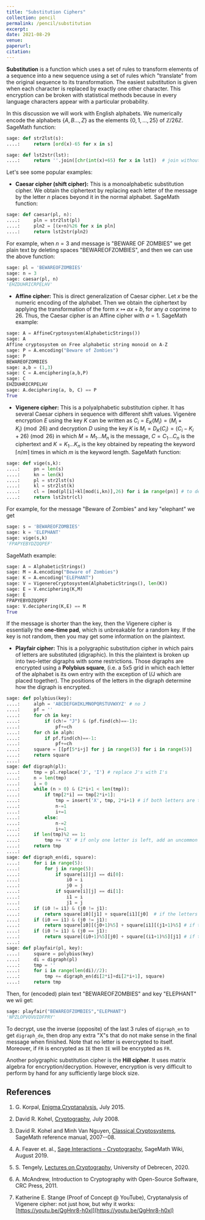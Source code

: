 ```yaml
---
title: "Substitution Ciphers"
collection: pencil
permalink: /pencil/substitution
excerpt:
date: 2021-08-29
venue: 
paperurl: 
citation: 
---
```


**Substitution** is a function which uses a set of rules to transform elements of a sequence into a new sequence using a set of rules which "translate" from the original sequence to its transformation. The easiest substitution is given when each character is replaced by exactly one other character. This encryption can be broken with statistical methods because in every language characters appear with a particular probability. 

In this discussion we will work with English alphabets. We numerically encode the alphabets $\{A, B . . . , Z\}$ as the elements $\{0, 1, . . . , 25\}$ of $\mathbb{Z}/26\mathbb{Z}$. SageMath function:

`````python
sage: def str2lst(s): 
....:     return [ord(x)-65 for x in s] 

sage: def lst2str(lst): 
....:     return ''.join([chr(int(x)+65) for x in lst])  # join without space
`````

Let's see some popular examples:

* **Caesar cipher (shift cipher):**  This is a monoalphabetic substitution cipher. We obtain the ciphertext by replacing each letter of the message by the letter $n$ places beyond it in the normal alphabet. SageMath function:

`````python
sage: def caesar(pl, n): 
....:     pln = str2lst(pl) 
....:     pln2 = [(x+n)%26 for x in pln] 
....:     return lst2str(pln2)
`````

For example, when $n=3$ and message is "BEWARE OF ZOMBIES" we get plain text by deleting spaces "BEWAREOFZOMBIES", and then we can use the above function:

`````python
sage: pl = 'BEWAREOFZOMBIES'                                                                                         
sage: n = 3                                                                                                          
sage: caesar(pl, n)                                                                                                  
'EHZDUHRICRPELHV'
`````

* **Affine cipher:** This is direct generalization of Caesar cipher. Let $x$ be the numeric encoding of the alphabet. Then we obtain the ciphertext by applying the transformation of the form $x \mapsto ax + b$, for any $a$ coprime to 26. Thus, the Caesar cipher is an Affine cipher with $a = 1$. SageMath example:

`````python
sage: A = AffineCryptosystem(AlphabeticStrings())                                                               
sage: A                                                                                                              
Affine cryptosystem on Free alphabetic string monoid on A-Z
sage: P = A.encoding("Beware of Zombies")                                                                            
sage: P                                                                                                              
BEWAREOFZOMBIES
sage: a,b = (1,3)                                                                                                    
sage: C = A.enciphering(a,b,P)                                                                                       
sage: C                                                                                                              
EHZDUHRICRPELHV
sage: A.deciphering(a, b, C) == P
True
`````

* **Vigenere cipher:** This is a polyalphabetic substitution cipher. It has several Caesar ciphers in sequence with different shift values. Vigenère encryption $E$ using the key $K$ can be written as $C_{i}=E_{K}(M_{i})=(M_{i}+K_{i}) \pmod {26}$ and decryption $D$ using the key $K$ is $M_{i}=D_{K}(C_{i})=(C_{i}-K_{i}+26)\pmod {26}$ in which $M=M_{1}\dots M_{n}$ is the message, $C=C_{1}\dots C_{n}$ is the ciphertext and $K=K_{1}\dots K_{n}$ is the key obtained by repeating the keyword $\lceil n/m\rceil$ times in which $m$ is the keyword length. SageMath function:

`````python
sage: def vige(s,k): 
....:     pn = len(s) 
....:     kn = len(k) 
....:     pl = str2lst(s) 
....:     kl = str2lst(k) 
....:     cl = [mod(pl[i]+kl[mod(i,kn)],26) for i in range(pn)] # to decipher subtract from ciphertext
....:     return lst2str(cl) 
`````

For example, for the message "Beware of Zombies" and key "elephant" we get
`````python
sage: s = 'BEWAREOFZOMBIES'                                                                                          
sage: k = 'ELEPHANT'                                                                                                 
sage: vige(s,k)                                                                                                      
'FPAPYEBYDZQQPEF'
`````

SageMath example:

`````python
sage: A = AlphabeticStrings()                                                                                        
sage: M = A.encoding("Beware of Zombies")                                                                            
sage: K = A.encoding("ELEPHANT")  
sage: V = VigenereCryptosystem(AlphabeticStrings(), len(K))                                                          
sage: E = V.enciphering(K,M)                                                                                         
sage: E                                                                                                              
FPAPYEBYDZQQPEF
sage: V.deciphering(K,E) == M                                                                                        
True
`````

If the message is shorter than the key, then the Vigenere cipher is essentially the **one-time pad**, which is unbreakable for a random key. If the key is not random, then you may get some information on the plaintext.

* **Playfair cipher:** This is a polygraphic substitution cipher in which pairs of letters are substituted (digraphic). In this the plaintext is broken up into two-letter digraphs with some restrictions. Those digraphs are encrypted using a **Polybius square**, (i.e. a 5x5 grid in which each letter of the alphabet is its own entry with the exception of I/J which are placed together). The positions of the letters in the digraph determine how the digraph is encrypted.

`````python
sage: def polybius(key): 
....:     alph = 'ABCDEFGHIKLMNOPQRSTUVWXYZ' # no J 
....:     pf = '' 
....:     for ch in key: 
....:         if (ch!= "J") & (pf.find(ch)==-1): 
....:             pf+=ch 
....:     for ch in alph: 
....:         if pf.find(ch)==-1: 
....:             pf+=ch 
....:     square = [[pf[5*i+j] for j in range(5)] for i in range(5)] 
....:     return square
....:
sage: def digraph(pl): 
....:     tmp = pl.replace('J', 'I') # replace J's with I's 
....:     n = len(tmp) 
....:     i = 0 
....:     while (n > 0) & (2*i+1 < len(tmp)): 
....:         if tmp[2*i] == tmp[2*i+1]: 
....:             tmp = insert('X', tmp, 2*i+1) # if both letters are the same add an uncommon letter like "X" after the first letter.
....:             n-=1 
....:             i+=1 
....:         else: 
....:             n-=2 
....:             i+=1 
....:     if len(tmp)%2 == 1: 
....:         tmp += 'X' # if only one letter is left, add an uncommon letter like "X"
....:     return tmp
....:
sage: def digraph_en(di, square): 
....:     for i in range(5): 
....:         for j in range(5): 
....:             if square[i][j] == di[0]: 
....:                 i0 = i 
....:                 j0 = j 
....:             if square[i][j] == di[1]: 
....:                 i1 = i 
....:                 j1 = j 
....:     if (i0 != i1) & (j0 != j1): 
....:         return square[i0][j1] + square[i1][j0]  # if the letters are not on the same row or column
....:     if (i0 == i1) & (j0 != j1): 
....:         return square[i0][(j0+1)%5] + square[i1][(j1+1)%5] # if the letters are in the same row, replace them with the letters to their immediate right 
....:     if (i0 != i1) & (j0 == j1): 
....:         return square[(i0+1)%5][j0] + square[(i1+1)%5][j1] # if the letters are in the same column, replace them with the letters immediately below
....:
sage: def playfair(pl, key): 
....:     square = polybius(key) 
....:     di = digraph(pl) 
....:     tmp = '' 
....:     for i in range(len(di)//2): 
....:         tmp += digraph_en(di[2*i]+di[2*i+1], square) 
....:     return tmp 
`````

Then, for (encoded) plain text "BEWAREOFZOMBIES" and key "ELEPHANT" we wii get:

`````python
sage: playfair("BEWAREOFZOMBIES","ELEPHANT")                                                                         
'NPZLOPVOVUIDFPRY'
`````
To decrypt, use the inverse (opposite) of the last 3 rules of `digraph_en` to get `digraph_de`, then drop any extra "X"s that do not make sense in the final message when finished. Note that no letter is evercrypted to itself. Moreover, if `FR` is encrypted as `IE` then `IE` will be encrypted as `FR`.

Another polygraphic substitution cipher is the **Hill cipher**. It uses matrix algebra for encryption/decryption. However, encryption is very difficult to perform by hand for any sufficiently large block size.

## References
1. G. Korpal, [Enigma Cryptanalysis](https://gkorpal.github.io/files/summer2015-enigma_cryptanalysis-gaurish.pdf), July 2015.

2. David R. Kohel, [Cryptography](http://iml.univ-mrs.fr/~kohel/pub/crypto.pdf), July 2008.

3. David R. Kohel and Minh Van Nguyen, [Classical Cryptosystems](https://doc.sagemath.org/html/en/reference/cryptography/sage/crypto/classical.html), SageMath reference manual, 2007--08.

4. A. Feaver et. al., [Sage Interactions - Cryptography](https://wiki.sagemath.org/interact/cryptography), SageMath Wiki, August 2019.

5. S. Tengely, [Lectures on Cryptography](http://shrek.unideb.hu/~tengely/crypto/webwork-mini.html), University of Debrecen, 2020.

6. A. McAndrew, Introduction to Cryptography with Open-Source Software, CRC Press, 2011.

7. Katherine E. Stange (Proof of Concept @ YouTube), Cryptanalysis of Vigenere cipher: not just how, but why it works: [https://youtu.be/QgHnr8-h0xI](https://youtu.be/QgHnr8-h0xI)
